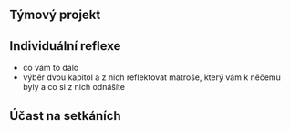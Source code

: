 
## Týmový projekt
## Individuální reflexe
- co vám to dalo
- výběr dvou kapitol a z nich reflektovat matroše, který vám k něčemu byly a co si z nich odnášíte
## Účast na setkáních